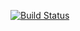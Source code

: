 [![Build Status](https://travis-ci.org/okaoka/p6-Algorithm-KdTree.svg?branch=master)](https://travis-ci.org/okaoka/p6-Algorithm-KdTree)

